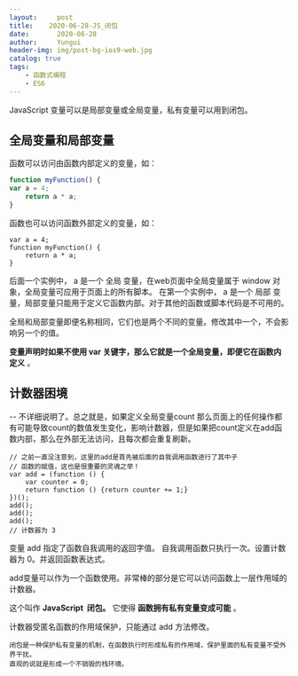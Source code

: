 ```yaml
---
layout:     post
title:    2020-06-28-JS_闭包
date:       2020-06-28
author:     Yungui
header-img: img/post-bg-ios9-web.jpg
catalog: true
tags: 
    - 函数式编程
    - ES6
---
```

JavaScript 变量可以是局部变量或全局变量，私有变量可以用到闭包。 

## 全局变量和局部变量 

函数可以访问由函数内部定义的变量，如： 

```javascript
function myFunction() { 
var a = 4; 
    return a * a; 
} 
```
函数也可以访问函数外部定义的变量，如： 
```plain
var a = 4; 
function myFunction() { 
    return a * a; 
} 
```
后面一个实例中， a 是一个 全局 变量，在web页面中全局变量属于 window 对象，全局变量可应用于页面上的所有脚本。 
在第一个实例中， a 是一个 局部 变量，局部变量只能用于定义它函数内部。对于其他的函数或脚本代码是不可用的。 

全局和局部变量即便名称相同，它们也是两个不同的变量。修改其中一个，不会影响另一个的值。 

**变量声明时如果不使用 var 关键字，那么它就是一个全局变量，即便它在函数内定义** 。 

## 计数器困境 

--  不详细说明了。总之就是，如果定义全局变量count 那么页面上的任何操作都有可能导致count的数值发生变化，影响计数器，但是如果把count定义在add函数内部，那么在外部无法访问，且每次都会重复刷新。 

```plain
// 之前一直没注意到，这里的add是首先被后面的自我调用函数进行了其中子 
// 函数的赋值，这也是很重要的灵魂之举！ 
var add = (function () { 
    var counter = 0; 
    return function () {return counter += 1;} 
})(); 
add(); 
add(); 
add(); 
// 计数器为 3 
```
变量 add 指定了函数自我调用的返回字值。 
自我调用函数只执行一次。设置计数器为 0。并返回函数表达式。 

add变量可以作为一个函数使用。非常棒的部分是它可以访问函数上一层作用域的计数器。 

这个叫作 **JavaScript 
闭包。** 它使得 **函数拥有私有变量变成可能** 。 

计数器受匿名函数的作用域保护，只能通过 add 方法修改。 

```plain
闭包是一种保护私有变量的机制，在函数执行时形成私有的作用域，保护里面的私有变量不受外界干扰。 
直观的说就是形成一个不销毁的栈环境。 
```
